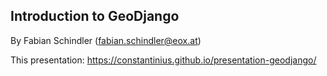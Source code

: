 
## Introduction to GeoDjango

By Fabian Schindler (fabian.schindler@eox.at)

This presentation: https://constantinius.github.io/presentation-geodjango/
